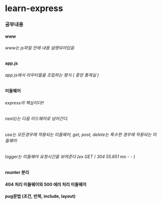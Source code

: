 # learn-express

### 공부내용

#### www
###### www는 js파일 안에 내용 설명되어있음

#### app.js
###### app.js에서 라우터들을 조립하는 형식 ( 중앙 통제실 )

#### 미들웨어
###### express의 핵심이다!!
###### next()는 다음 미드웨어로 넘어간다.
###### use는 모든경우에 적용되는 미들웨어, get, post, delete는 특수한 경우에 적용되는 미들웨어
###### logger는 미들웨어 요청시간을 보여준다 (ex GET / 304 55.651 ms - - )

#### rounter 분리

#### 404 처리 미들웨어와 500 에러 처리 미들웨어

#### pug문법 (조건, 반복, include, layout)

